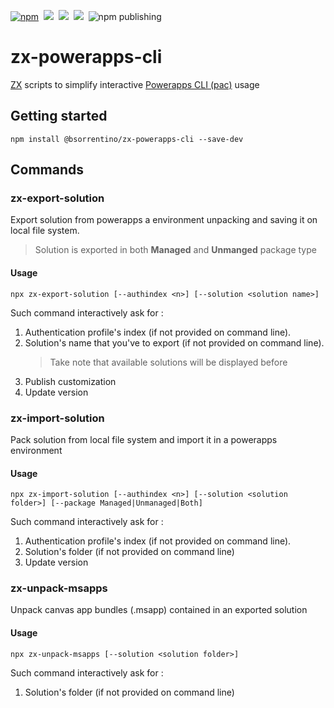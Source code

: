 [![npm](https://img.shields.io/npm/v/@bsorrentino/zx-powerapps-cli.svg)](https://www.npmjs.com/package/@bsorrentino/zx-powerapps-cli)&nbsp;
<img src="https://img.shields.io/github/forks/bsorrentino/zx-powerapps-cli.svg">&nbsp;
<img src="https://img.shields.io/github/stars/bsorrentino/zx-powerapps-cli.svg">&nbsp;
<a href="https://github.com/bsorrentino/zx-powerapps-cli/issues">
<img src="https://img.shields.io/github/issues/bsorrentino/zx-powerapps-cli.svg"></a>&nbsp;
![npm publishing](https://github.com/bsorrentino/zx-powerapps-cli/actions/workflows/npm-publish.yml/badge.svg)

# zx-powerapps-cli

[ZX] scripts to simplify interactive [Powerapps CLI (pac)] usage

## Getting started 

```
npm install @bsorrentino/zx-powerapps-cli --save-dev
```

## Commands

### zx-export-solution
Export solution from powerapps a environment unpacking and saving it on local file system.
> Solution is exported in both **Managed** and **Unmanged** package type

#### Usage 
```
npx zx-export-solution [--authindex <n>] [--solution <solution name>]
```
Such command interactively ask for :
1. Authentication profile's index (if not provided on command line).
1. Solution's name that you've to export (if not provided on command line). 
   > Take note that available solutions will be displayed before
1. Publish customization
1. Update version

### zx-import-solution
Pack solution from local file system and import it in a powerapps environment 

#### Usage 
```
npx zx-import-solution [--authindex <n>] [--solution <solution folder>] [--package Managed|Unmanaged|Both]
```
Such command interactively ask for :
1. Authentication profile's index (if not provided on command line).
1. Solution's folder (if not provided on command line) 
1. Update version

### zx-unpack-msapps
Unpack canvas app bundles (.msapp) contained in an exported solution

#### Usage 
```
npx zx-unpack-msapps [--solution <solution folder>]
```
Such command interactively ask for :
1. Solution's folder (if not provided on command line) 

[ZX]: https://www.npmjs.com/package/zx
[Powerapps CLI (pac)]: https://docs.microsoft.com/en-us/powerapps/developer/data-platform/powerapps-cli